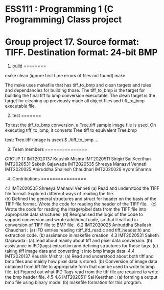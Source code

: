 
ESS111 : Programming 1 (C Programming) Class project
====================================================
Group project 17. Source format: TIFF. Destination format: 24-bit BMP
=====================================================================

1. build
========

make clean (ignore first time errors of files not found)
make

The make uses makefile that has tiff_to_bmp and clean targets and rules and dependancies for building those.
The tiff_to_bmp is the target for building the final tiff to bmp conversion executable.
The clean target is the target for cleaning up previously made all object files and tiff_to_bmp executable file.

2. test
=======

To test the tiff_to_bmp conversion, a Tree.tiff sample image file is used. On executing tiff_to_bmp, it converts Tree.tiff to equivalent Tree.bmp

test: Tree.tiff (image is used)
$ ./tiff_to_bmp 
...


3. Team members
===============

GROUP 17
IMT2020137 Kaushik Mishra
IMT2020511 Sirigiri Sai Keerthan
IMT2020531 Saketh Gajawada
IMT2020535 Shreeya Manasvi Venneti
IMT2020025 Aniruddha Shailesh Chaudhari
IMT2020026 Vyom Sharma


4. Contributions
================

4.1 IMT2020535 Shreeya Manasvi Venneti
    (a) Read and understood the TIFF file format. Explored different ways of reading the file.  
    (b) Defined the general structures and struct for header on the basis of the TIFF file format. Wrote the code for reading the header of the TIFF file.  
    (c) Wrote the code for reading the image/pixel data from the TIFF file into appropriate data structures. 
    (d) Reorganised the logic of the code to support conversion and wrote additional code, so that it will aid in conversion of TIFF file to BMP file. 
6.2 IMT2020025 Aniruddha Shailesh Chaudhari :
    (a) IFD entries reading (tiff_ifd_read.c and tiff_header.h) and extraction code.
    (b) assistance in makefile creation.
4.3 IMT2020531 Saketh Gajawada :
    (a) read about mainly about tiff and pixel data conversion. 
    (b) assistance in IFD(tags) extraction and defining structures for those tags.
    (c) taking tiff image data and converting it into bmp image data.
4.4 IMT2020137 Kaushik Mishra:
    (a) Read and understood about both tiff and bmp files and mainly how pixel data is stored.
    (b) Conversion of image data obtained from tiff file to appropriate form that can be used to write to bmp file.
    (c) Figured out what IFD Tags read from the tiff file are required to write the bmp header file. 
4.5
4.6 IMT2020511 Sai Keerthan :
    (a) forming a output bmp file using binary mode.
    (b) makefile formation for this program.



